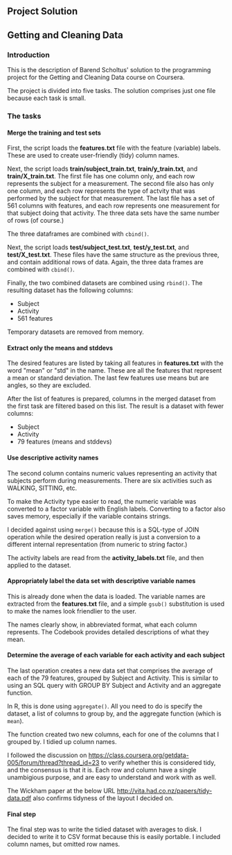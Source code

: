## Project Solution
## Getting and Cleaning Data

### Introduction

This is the description of Barend Scholtus' solution to the programming project
for the Getting and Cleaning Data course on Coursera.

The project is divided into five tasks. The solution comprises just one file because
each task is small.

### The tasks

#### Merge the training and test sets

First, the script loads the **features.txt** file with the feature (variable) labels. These
are used to create user-friendly (tidy) column names.

Next, the script loads **train/subject_train.txt**, **train/y_train.txt**, and
**train/X_train.txt**. The first file has one column only, and each row represents the
subject for a measurement. The second file also has only one column, and each
row represents the type of actvity that was performed by the 
subject for that measurement. The last file has a set of 561 columns with features,
and each row represents one measurement for that subject doing that activity. The three data
sets have the same number of rows (of course.)

The three dataframes are combined with `cbind()`.

Next, the script loads **test/subject_test.txt**, **test/y_test.txt**, and
**test/X_test.txt**. These files have the same structure as the previous three, and
contain additional rows of data. Again, the three data frames are combined with
`cbind()`.

Finally, the two combined datasets are combined using `rbind()`. The resulting
dataset has the following
columns:

 * Subject
 * Activity
 * 561 features

Temporary datasets are removed from memory. 

#### Extract only the means and stddevs

The desired features are listed by taking all features in **features.txt** with
the word "mean" or "std" in the name. These are all the features that represent
a mean or standard deviation. The last few features use means but are angles,
so they are excluded.

After the list of features is prepared, columns in the merged dataset from the
first task are filtered based on this list. The result is a dataset with fewer
columns:

 * Subject
 * Activity
 * 79 features (means and stddevs)

#### Use descriptive activity names

The second column contains numeric values representing an activity that subjects
perform during measurements. There are six activities such as WALKING, SITTING,
etc.

To make the Activity type easier to read, the numeric variable was converted to
a factor variable with English labels. Converting to a factor also saves memory,
especially if the variable contains strings.

I decided against using `merge()` because this is a SQL-type of JOIN operation
while the desired operation really is just a conversion to a different internal
representation (from numeric to string factor.)

The activity labels are read from the **activity_labels.txt** file, and then
applied to the dataset.

#### Appropriately label the data set with descriptive variable names

This is already done when the data is loaded. The variable names are extracted
from the **features.txt** file, and a simple `gsub()` substitution is used to
make the names look friendlier to the user.

The names clearly show, in abbreviated format, what each column represents. The
Codebook provides detailed descriptions of what they mean.

#### Determine the average of each variable for each activity and each subject

The last operation creates a new data set that comprises the average of each of
the 79 features, grouped by Subject and Activity. This is similar to using an
SQL query with GROUP BY Subject and Activity and an aggregate function.

In R, this is done using `aggregate()`. All you need to do is specify the
dataset, a list of columns to group by, and the aggregate function (which is
`mean`).

The function created two new columns, each for one of the columns that
I grouped by. I tidied up column names.

I followed the discussion on
https://class.coursera.org/getdata-005/forum/thread?thread_id=23
to verify whether this is considered tidy, and the consensus is that it is.
Each row and column have a single unambigious purpose, and are easy to
understand and work with as well.

The Wickham paper at the below URL
http://vita.had.co.nz/papers/tidy-data.pdf
also confirms tidyness of the layout I decided on.

#### Final step

The final step was to write the tidied dataset with averages to disk. I decided
to write it to CSV format because this is easily portable. I included column
names, but omitted row names.
